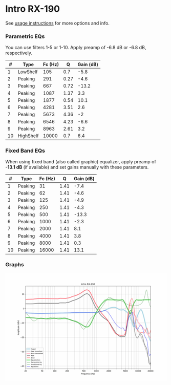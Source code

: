 # Intro RX-190
See [usage instructions](https://github.com/jaakkopasanen/AutoEq#usage) for more options and info.

### Parametric EQs
You can use filters 1-5 or 1-10. Apply preamp of -6.8 dB or -6.8 dB, respectively.

|   # | Type      |   Fc (Hz) |    Q |   Gain (dB) |
|-----|-----------|-----------|------|-------------|
|   1 | LowShelf  |       105 | 0.7  |        -5.8 |
|   2 | Peaking   |       291 | 0.27 |        -4.6 |
|   3 | Peaking   |       667 | 0.72 |       -13.2 |
|   4 | Peaking   |      1087 | 1.37 |         3.3 |
|   5 | Peaking   |      1877 | 0.54 |        10.1 |
|   6 | Peaking   |      4281 | 3.51 |         2.6 |
|   7 | Peaking   |      5673 | 4.36 |        -2   |
|   8 | Peaking   |      6546 | 4.23 |        -6.6 |
|   9 | Peaking   |      8963 | 2.61 |         3.2 |
|  10 | HighShelf |     10000 | 0.7  |         6.4 |

### Fixed Band EQs
When using fixed band (also called graphic) equalizer, apply preamp of **-13.1 dB** (if available) and set gains manually with these parameters.

|   # | Type    |   Fc (Hz) |    Q |   Gain (dB) |
|-----|---------|-----------|------|-------------|
|   1 | Peaking |        31 | 1.41 |        -7.4 |
|   2 | Peaking |        62 | 1.41 |        -4.6 |
|   3 | Peaking |       125 | 1.41 |        -4.9 |
|   4 | Peaking |       250 | 1.41 |        -4.3 |
|   5 | Peaking |       500 | 1.41 |       -13.3 |
|   6 | Peaking |      1000 | 1.41 |        -2.3 |
|   7 | Peaking |      2000 | 1.41 |         8.1 |
|   8 | Peaking |      4000 | 1.41 |         3.8 |
|   9 | Peaking |      8000 | 1.41 |         0.3 |
|  10 | Peaking |     16000 | 1.41 |        13.1 |

### Graphs
![](./Intro%20RX-190.png)
